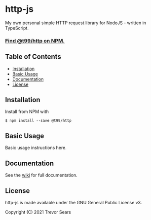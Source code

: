 # http-js
My own personal simple HTTP request library for NodeJS - written in TypeScript.

### [Find @t99/http on NPM.](https://www.npmjs.com/package/@t99/http)

## Table of Contents

 - [Installation](#installation)
 - [Basic Usage](#basic-usage)
 - [Documentation](#documentation)
 - [License](#license)

## Installation
Install from NPM with
```
$ npm install --save @t99/http
```

## Basic Usage
Basic usage instructions here.

## Documentation
See the [wiki](https://github.com/T99/http-js/wiki) for full documentation.

## License
http-js is made available under the GNU General Public License v3.

Copyright (C) 2021 Trevor Sears
